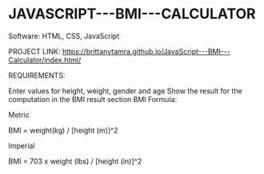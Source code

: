 # JAVASCRIPT---BMI---CALCULATOR


Software: HTML, CSS, JavaScript

PROJECT LINK: https://brittanytamra.github.io/JavaScript---BMI---Calculator/index.html/

REQUIREMENTS:

Enter values for height, weight, gender and age
Show the result for the computation in the BMI result section
BMI Formula:

Metric

BMI = weight(kg) / [height (m)]^2

Imperial

BMI = 703 x weight (lbs) / [height (in)]^2
